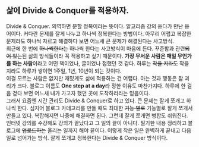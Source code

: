 ## 삶에 Divide & Conquer를 적용하자.
Divide & Conquer. 의역하면 분할 정복이라는 뜻이다. 알고리즘 강의 듣다가 만난 용어이다. 커다란 문제를 잘게 나누고 하나씩 정복한다는 방법이다. 아무리 어렵고 복잡한 문제라도 하나씩 자르고 해결하다 보면 어느새 큰 문제가 해결된다는 사고방식.<br>
최근에 한 번에 ~~하나씩한다는~~ 하나씩 한다는 사고방식이 마음에 든다. 꾸준함과 관련~~되어 있는~~된 삶의 방식들이라 꼭 적용하고 싶기 때문이다. **가장 무서운 사람은 매일 무언가를 하는 사람**이라고 어떤 책이었나, 글이었나 접했던 것 같다. 하루는 ~~작을 지라도~~ 작을지라도 하루가 쌓이면 1주일, 1년, 10년이 되는 것이다.<br>
이걸 모르는 사람은 없지만 재밌게도 삶에 적용하는 건 어렵다. 아는 것과 행동은 참 괴리가 크다. 블로그 이름도 **One step at a day**라 정한 이유도 마찬가지다. 하루에 한 걸음 걷다 보면 어느새 내가 가고자 했던 곳에 도착하리라는 믿음이다.<br>
그래서 요즘엔 시간 관리도 Divide & Conquer로 하고 있다. 큰 문제는 잘게 쪼개고 하나씩 한다. 심지어 블로그 카테고리를 만들 때도 최대한 ~~기능 별로~~ 기능별로 잘게 쪼개서 만들고 있다. 복잡해지면 나중에 해결하면 된다. 그런데 잘게 쪼개면 병합도 쉬워진다.<br>
인터넷 강의를 수강해도 강의가 끝났다고 그 일의 끝이 아니다. 필기한 내용 정리하고 블로그에 ~~업로드하는~~ 올리는 일까지 해야 끝이다. 이렇게 작은 일은 완벽하게 끝내고 다음 일로 넘어가는 방식. 잘게 쪼개고 정복한다는 Divide & Conquer 방식이다.